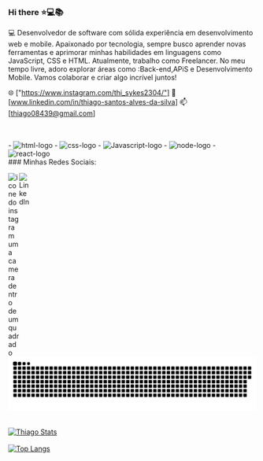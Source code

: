 ### Hi there  :star::computer::books:

💻 Desenvolvedor de software com sólida experiência em desenvolvimento web e mobile. Apaixonado por tecnologia, sempre busco aprender novas ferramentas e aprimorar minhas habilidades em linguagens como JavaScript, CSS e HTML. Atualmente, trabalho como Freelancer. No meu tempo livre, adoro explorar áreas como :Back-end,APiS e Desenvolvimento Mobile. Vamos colaborar e criar algo incrível juntos!

🌐 ["https://www.instagram.com/thi_sykes2304/"]
💼 [www.linkedin.com/in/thiago-santos-alves-da-silva]
📫 [thiago08439@gmail.com]

<br>
<br>
- <img src="https://img.shields.io/badge/HTML5-E34F26?style=for-the-badge&logo=html5&logoColor=white" alt="html-logo"/>
- <img src="https://img.shields.io/badge/CSS3-1572B6?style=for-the-badge&logo=css3&logoColor=white" alt="css-logo"/>
- <img src="https://img.shields.io/badge/JavaScript-F7DF1E?style=for-the-badge&logo=javascript&logoColor=black" alt="Javascript-logo"/>
- <img src="https://img.shields.io/badge/Node.js-43853D?style=for-the-badge&logo=node.js&logoColor=white" alt="node-logo"/>
- <img src="https://img.shields.io/badge/react%20os-0088CC?style=for-the-badge&logo=reactos&logoColor=white" alt="react-logo"/>

<br>
### Minhas Redes Sociais:

<p>
<a href="https://www.instagram.com/thi_sykes2304/">
<img align="left" alt="icone do instagram uma camera dentro de um quadrado" width="22px" src="https://cdn.jsdelivr.net/npm/simple-icons@v3/icons/instagram.svg" />
</a>
<a href="https://www.linkedin.com/in/thiago-santos-alves-da-silva//">
<img align="left" alt="LinkedIn" width="22px" src="https://cdn.jsdelivr.net/npm/simple-icons@v3/icons/linkedin.svg" />
</a>
</p>
<br />
<br />




<picture>
  <source media="(prefers-color-scheme: dark)" srcset="https://raw.githubusercontent.com/Sykezin000/Sykezin000/output/github-contribution-grid-snake-dark.svg">
  <source media="(prefers-color-scheme: light)" srcset="https://raw.githubusercontent.com/Sykezin000/Sykezin000/output/github-contribution-grid-snake.svg">
  <img alt="github contribution grid snake animation" src="https://raw.githubusercontent.com/Sykezin000/Sykezin000/output/github-contribution-grid-snake.svg">
</picture>
<br><br>
















[![Thiago Stats](https://github-readme-stats.vercel.app/api?username=Sykezin000)](https://github.com/anuraghazra/github-readme-stats)
<br>
<br>
[![Top Langs](https://github-readme-stats.vercel.app/api/top-langs/?username=Sykezin000)](https://github.com/anuraghazra/github-readme-stats)
